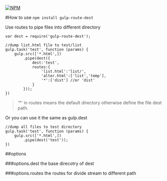 [![NPM](https://nodei.co/npm/gulp-route-dest.png?downloads=true&downloadRank=true&stars=true)](https://nodei.co/npm/gulp-route-dest/)

#How to use
`npm install gulp-route-dest`

Use routes to pipe files into different directory


```
var dest = require('gulp-route-dest');

//dump list.html file to test/list
gulp.task('test', function (params) {
    gulp.src(['*.html',])
        .pipe(dest({
            dest:'test',
            routes:{
                'list.html':'list/',
                'alter.html':['list','temp'],
                '*':['dist'] //or 'dist'
            }
        }));
})
```
> '*' in routes means the default directory otherwise define the file dest path.

Or you can use it the same as gulp.dest
```
//dump all files to test directory
gulp.task('test', function (params) {
    gulp.src(['*.html',])
        .pipe(dest('test'));
})
```

##options

###options.dest
the base direcotry of dest

###options.routes
the routes for divide stream to different path